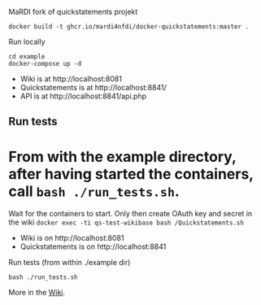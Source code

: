 MaRDI fork of quickstatements projekt 

`docker build -t ghcr.io/mardi4nfdi/docker-quickstatements:master .`

Run locally
```
cd example
docker-compose up -d
```
* Wiki is at http://localhost:8081
* Quickstatements is at http://localhost:8841/
* API is at http://localhost:8841/api.php

Run tests
---------
From with the example directory, after having started the containers, call `bash ./run_tests.sh`.
=======

Wait for the containers to start. Only then create OAuth key and secret in the wiki
`docker exec -ti qs-test-wikibase bash /Quickstatements.sh`

* Wiki is on http://localhost:8081
* Quickstatements is on http://localhost:8841

Run tests (from within ./example dir)
```
bash ./run_tests.sh
```

More in the [Wiki](https://github.com/MaRDI4NFDI/docker-quickstatements/wiki).